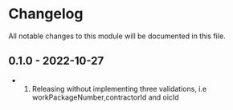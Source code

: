 # Changelog
All notable changes to this module will be documented in this file.

## 0.1.0 - 2022-10-27
- 1. Releasing without implementing three validations, i.e workPackageNumber,contractorId and oicId
